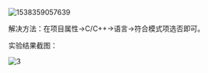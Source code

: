 ![1538359057639](http://t1.aixinxi.net/o_1comlbo5t1ofu1iu1e4buhqe0ma.png-j.jpg)

解决方法：在项目属性->C/C++->语言->符合模式项选否即可。



实验结果截图：



![3](http://t1.aixinxi.net/o_1coo3i4itdq78c1cal1k6g1gcca.png-w.jpg)







